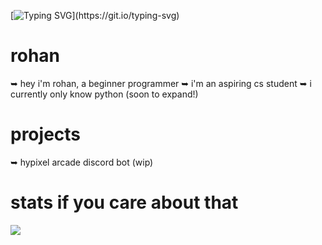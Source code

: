 [![Typing SVG](https://readme-typing-svg.demolab.com?font=&weight=600&size=23&pause=1000&color=6C99F7&center=true&vCenter=true&random=false&width=435&lines=hey+there!)](https://git.io/typing-svg)
# rohan
➥ hey i'm rohan, a beginner programmer
➥ i'm an aspiring cs student
➥ i currently only know python (soon to expand!)
# projects
➥ hypixel arcade discord bot (wip)
# stats if you care about that 
![](https://github-readme-stats.vercel.app/api?username=rohxn-o&theme=nord&hide_border=true&include_all_commits=false&count_private=false)<br/>
